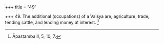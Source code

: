 +++
title = "49"

+++
49. The additional (occupations) of a Vaiśya are, agriculture, trade, tending cattle, and lending money at interest. [^31] 


[^31]:  Āpastamba II, 5, 10, 7.
